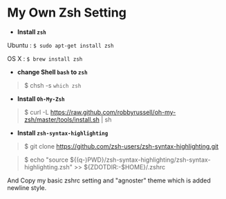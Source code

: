 # My Own Zsh Setting

* **Install `zsh`** 

Ubuntu : `$ sudo apt-get install zsh`

OS X : `$ brew install zsh`

* **change Shell `bash` to `zsh`**
> $ chsh -s `which zsh`

* **Install `Oh-My-Zsh`**
> $ curl -L https://raw.github.com/robbyrussell/oh-my-zsh/master/tools/install.sh | sh

* **Install `zsh-syntax-highlighting`**
> $ git clone https://github.com/zsh-users/zsh-syntax-highlighting.git

> $ echo "source ${(q-)PWD}/zsh-syntax-highlighting/zsh-syntax-highlighting.zsh" >> ${ZDOTDIR:-$HOME}/.zshrc

And Copy my basic zshrc setting and "agnoster" theme which is added newline style. 
